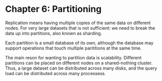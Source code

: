 # Chapter 6: Partitioning

Replication means having multiple copies of the same data on different nodes. For very large datasets that is not sufficient: we need to break the data up into partitions, also known as sharding. 

Each partition is a small database of its own, although the database may support operations that touch multiple parititions at the same time.

The main reson for wanting to partition data is scalability. Different partitions can be placed on different nodes on a shared-nothing cluster. Thus, a large dataset can be distributed across many disks, and the query load can be distributed across many processess.